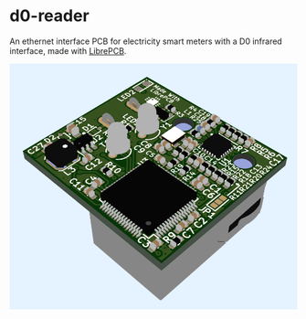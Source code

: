 # d0-reader

An ethernet interface PCB for electricity smart meters with a D0 infrared
interface, made with [LibrePCB](https://librepcb.org).

![PCB](pcb.png)

